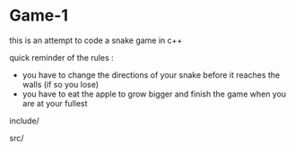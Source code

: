 # Game-1

this is an attempt to code a snake game in c++

quick reminder of the rules : 
- you have to change the directions of your snake before it reaches the walls (if so you lose)
- you have to eat the apple to grow bigger and finish the game when you are at your fullest

include/

src/
